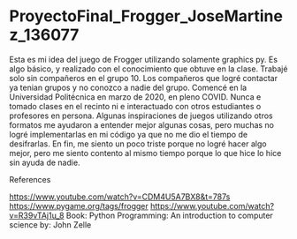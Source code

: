 # ProyectoFinal_Frogger_JoseMartinez_136077

Esta es mi idea del juego de Frogger utilizando solamente graphics py.
Es algo básico, y realizado con el conocimiento que obtuve en la clase. Trabajé solo sin compañeros en el grupo 10. Los compañeros que logré contactar ya tenian grupos y no conozco a nadie del grupo. Comencé en la Universidad Politécnica en marzo de 2020, en pleno COVID. Nunca e tomado clases en el recinto ni e interactuado con otros estudiantes o profesores en persona. 
Algunas inspiraciones de juegos utilizando otros formatos me ayudaron a entender mejor algunas cosas, pero muchas no logré implementarlas en mi código ya que no me dio el tiempo de desifrarlas. En fin, me siento un poco triste porque no logré hacer algo mejor, pero me siento contento al mismo tiempo porque lo que hice lo hice sin ayuda de nadie.

References

https://www.youtube.com/watch?v=CDM4U5A7BX8&t=787s
https://www.pygame.org/tags/frogger
https://www.youtube.com/watch?v=R39vTAj1u_8
Book: Python Programming: An introduction to computer science by: John Zelle
